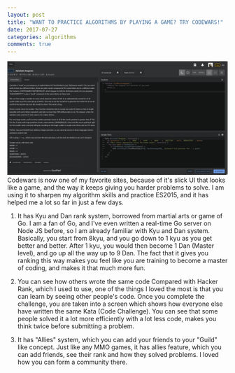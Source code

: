 ```yaml
---
layout: post
title: "WANT TO PRACTICE ALGORITHMS BY PLAYING A GAME? TRY CODEWARS!"
date: 2017-07-27
categories: algorithms
comments: true
---
```


![Screenshot 1: Codewars Kata](img/6/1.png)
Codewars is now one of my favorite sites, because of it's slick UI that looks like a game, and the way it keeps giving you harder problems to solve. I am using it to sharpen my algorithm skills and practice ES2015, and it has helped me a lot so far in just a few days. 


1. It has Kyu and Dan rank system, borrowed from martial arts or game of Go. 
I am a fan of Go, and I've even written a real-time Go server on Node JS before, so I am already familiar with Kyu and Dan system. Basically, you start from 8kyu, and you go down to 1 kyu as you get better and better. After 1 kyu, you would then become 1 Dan (Master level), and go up all the way up to 9 Dan. The fact that it gives you ranking this way makes you feel like you are training to become a master of coding, and makes it that much more fun.


1. You can see how others wrote the same code
Compared with Hacker Rank, which I used to use, one of the things I loved the most is that you can learn by seeing other people's code. Once you complete the challenge, you are taken into a screen which shows how everyone else have written the same Kata (Code Challenge). You can see that some people solved it a lot more efficiently with a lot less code, makes you think twice before submitting a problem.


1. It has "Allies" system, which you can add your friends to your "Guild" like concept. Just like any MMO games, it has allies feature, which you can add friends, see their rank and how they solved problems. I loved how you can form a community there.